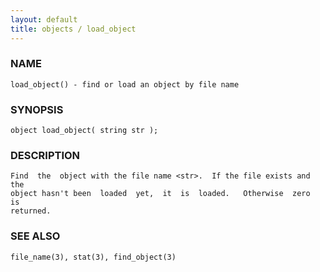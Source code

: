 ```yaml
---
layout: default
title: objects / load_object
---
```






### NAME
    load_object() - find or load an object by file name


### SYNOPSIS
    object load_object( string str );


### DESCRIPTION
    Find  the  object with the file name <str>.  If the file exists and the
    object hasn't been  loaded  yet,  it  is  loaded.   Otherwise  zero  is
    returned.


### SEE ALSO
    file_name(3), stat(3), find_object(3)



